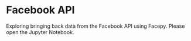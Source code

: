 # Facebook API
Exploring bringing back data from the Facebook API using Facepy. Please  open the Jupyter Notebook.
